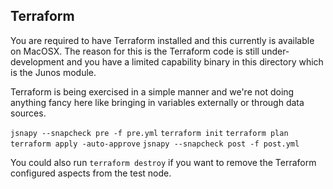 ## Terraform

You are required to have Terraform installed and this currently is available on MacOSX. The reason for this is the Terraform code is still under-development and you have a limited capability binary in this directory which is the Junos module.

Terraform is being exercised in a simple manner and we're not doing anything fancy here like bringing in variables externally or through data sources.

`jsnapy --snapcheck pre -f pre.yml`
`terraform init`
`terraform plan`
`terraform apply -auto-approve`
`jsnapy --snapcheck post -f post.yml`

You could also run `terraform destroy` if you want to remove the Terraform configured aspects from the test node.




